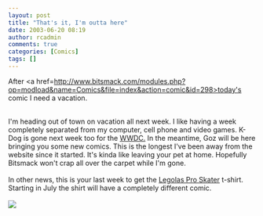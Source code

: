 ```yaml
---
layout: post
title: "That's it, I'm outta here"
date: 2003-06-20 08:19
author: rcadmin
comments: true
categories: [Comics]
tags: []
---
```

After <a href=http://www.bitsmack.com/modules.php?op=modload&name=Comics&file=index&action=comic&id=298>today's comic</a> I need a vacation.
<br />

<br />
I'm heading out of town on vacation all next week. I like having a week completely separated from my computer, cell phone and video games. K-Dog is gone next week too for the <a href=http://www.bitsmack.com/modules.php?op=modload&name=Comics&file=index&action=comic&id=261>WWDC.</a> In the meantime, Goz will be here bringing you some new comics. This is the longest I've been away from the website since it started. It's kinda like leaving your pet at home. Hopefully Bitsmack won't crap all over the carpet while I'm gone.
<br />

<br />
In other news, this is your last week to get the <a href=http://www.cafeshops.com/bitsmack.2608095>Legolas Pro Skater</a> t-shirt. Starting in July the shirt will have a completely different comic.<Br><br><!--more--><img src='http://dl.bitsmack.com/comics/20030620.gif' alt'' />
